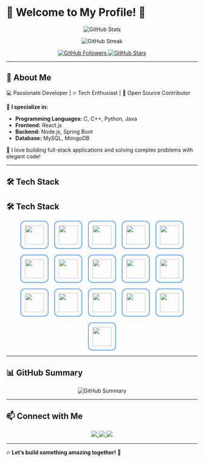 # 🚀 Welcome to My Profile! 🚀  

<p align="center">
  <img src="https://github-readme-stats.vercel.app/api?username=akilaManu-MaHiTo&show_icons=true&theme=radical&hide_border=true" alt="GitHub Stats">
</p>

<p align="center">
  <img src="https://github-readme-streak-stats.herokuapp.com/?user=akilaManu-MaHiTo&theme=radical&hide_border=true" alt="GitHub Streak">
</p>

<p align="center">
  <a href="https://github.com/akilaManu-MaHiTo">
    <img src="https://img.shields.io/github/followers/akilaManu-MaHiTo?label=Follow&style=social" alt="GitHub Followers">
  </a>
  <a href="https://github.com/akilaManu-MaHiTo">
    <img src="https://img.shields.io/github/stars/akilaManu-MaHiTo?label=Stars&style=social" alt="GitHub Stars">
  </a>
</p>

---

## 🌟 About Me  
💻 Passionate Developer | 🔥 Tech Enthusiast | 🚀 Open Source Contributor  

🔹 **I specialize in:**  
- **Programming Languages:** C, C++, Python, Java  
- **Frontend:** React.js  
- **Backend:** Node.js, Spring Boot  
- **Database:** MySQL, MongoDB  

🔹 I love building full-stack applications and solving complex problems with elegant code!  

---

## 🛠️ Tech Stack  


## 🛠️ Tech Stack  

<div align="center" style="display: flex; flex-wrap: wrap; gap: 15px; justify-content: center;">

  <div style="border-radius: 12px; padding: 10px; border: 2px solid #58a6ff; display: inline-block;">
    <img src="https://skillicons.dev/icons?i=c&theme=dark" width="50">
  </div>
  <div style="border-radius: 12px; padding: 10px; border: 2px solid #58a6ff; display: inline-block;">
    <img src="https://skillicons.dev/icons?i=cpp&theme=dark" width="50">
  </div>
  <div style="border-radius: 12px; padding: 10px; border: 2px solid #58a6ff; display: inline-block;">
    <img src="https://skillicons.dev/icons?i=python&theme=dark" width="50">
  </div>
  <div style="border-radius: 12px; padding: 10px; border: 2px solid #58a6ff; display: inline-block;">
    <img src="https://skillicons.dev/icons?i=java&theme=dark" width="50">
  </div>
  <div style="border-radius: 12px; padding: 10px; border: 2px solid #58a6ff; display: inline-block;">
    <img src="https://skillicons.dev/icons?i=kotlin&theme=dark" width="50">
  </div>
  <div style="border-radius: 12px; padding: 10px; border: 2px solid #58a6ff; display: inline-block;">
    <img src="https://skillicons.dev/icons?i=react&theme=dark" width="50">
  </div>
  <div style="border-radius: 12px; padding: 10px; border: 2px solid #58a6ff; display: inline-block;">
    <img src="https://skillicons.dev/icons?i=vite&theme=dark" width="50">
  </div>
  <div style="border-radius: 12px; padding: 10px; border: 2px solid #58a6ff; display: inline-block;">
    <img src="https://skillicons.dev/icons?i=nodejs&theme=dark" width="50">
  </div>

  <div style="border-radius: 12px; padding: 10px; border: 2px solid #58a6ff; display: inline-block;">
    <img src="https://skillicons.dev/icons?i=spring&theme=dark" width="50">
  </div>
  <div style="border-radius: 12px; padding: 10px; border: 2px solid #58a6ff; display: inline-block;">
    <img src="https://skillicons.dev/icons?i=js&theme=dark" width="50">
  </div>
  <div style="border-radius: 12px; padding: 10px; border: 2px solid #58a6ff; display: inline-block;">
    <img src="https://skillicons.dev/icons?i=figma&theme=dark" width="50">
  </div>
  <div style="border-radius: 12px; padding: 10px; border: 2px solid #58a6ff; display: inline-block;">
    <img src="https://skillicons.dev/icons?i=html&theme=dark" width="50">
  </div>
  <div style="border-radius: 12px; padding: 10px; border: 2px solid #58a6ff; display: inline-block;">
    <img src="https://skillicons.dev/icons?i=css&theme=dark" width="50">
  </div>
  <div style="border-radius: 12px; padding: 10px; border: 2px solid #58a6ff; display: inline-block;">
    <img src="https://skillicons.dev/icons?i=tailwind&theme=dark" width="50">
  </div>
  <div style="border-radius: 12px; padding: 10px; border: 2px solid #58a6ff; display: inline-block;">
    <img src="https://skillicons.dev/icons?i=php&theme=dark" width="50">
  </div>
  <div style="border-radius: 12px; padding: 10px; border: 2px solid #58a6ff; display: inline-block;">
    <img src="https://skillicons.dev/icons?i=laravel&theme=dark" width="50">
  </div>

</div>



---

## 📊 GitHub Summary  

<p align="center">
  <img src="https://github-profile-summary-cards.vercel.app/api/cards/profile-details?username=akilaManu-MaHiTo&theme=radical" alt="GitHub Summary">
</p>

---

## 📫 Connect with Me  

<p align="center">
  <a href="https://github.com/akilaManu-MaHiTo">
    <img src="https://img.shields.io/badge/GitHub-181717?style=for-the-badge&logo=github&logoColor=white">
  </a>
  <a href="https://www.linkedin.com/in/your-linkedin">
    <img src="https://img.shields.io/badge/LinkedIn-0077B5?style=for-the-badge&logo=linkedin&logoColor=white">
  </a>
  <a href="mailto:your.email@example.com">
    <img src="https://img.shields.io/badge/Email-D14836?style=for-the-badge&logo=gmail&logoColor=white">
  </a>
</p>

---

🔥 **Let’s build something amazing together!** 🚀
